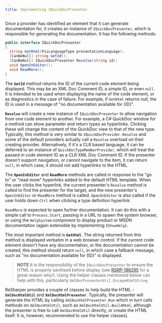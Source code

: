 ```yaml
---
titla: Implementing IQuickDocPresenter
---
```


Once a provider has identified an element that it can generate documentation for, it creates an instance of `IQuickDocPresenter`, which is responsible for generating the documentation. It has the following methods:

```csharp
public interface IQuickDocPresenter
{
  string GetHtml(PsiLanguageType presentationLanguage);
  [CanBeNull] string GetId();
  [CanBeNull] IQuickDocPresenter Resolve(string id);
  void OpenInEditor();
  void ReadMore();
}
```

The **`GetId`** method returns the ID of the current code element being displayed. This may be an XML Doc Comment ID, a simple ID, or even `null`. It is intended to be used when displaying the name of the code element, or as diagnostics in the case of failure. For example, if `GetHtml` returns null, the ID is used in a message of "no documentation available for {ID}".

**`Resolve`** will create a new instance of `IQuickDocPresenter` to allow navigation from one code element to another. For example, a C# QuickDoc window for a method can show parameter and return types as hyperlinks. Clicking these will change the content of the QuickDoc view to that of the new type. Typically, this method is very similar to `IQuickDocProvider.Resolve` and some of the default providers actually call a `Resolve` overload on their creating provider. Alternatively, if it's a CLR based language, it can be deferred to an instance of `QuickDocTypeMemberProvider`, which will treat the passed in code element ID as a CLR XML Doc Comment ID. If the presenter doesn't support navigation, or cannot navigate to the item, it can return `null`, in which case, it should not add hyperlinks to the HTML.

The **`OpenInEditor`** and **`ReadMore`** methods are called in response to the "go to" or "read more" hyperlinks added to the default HTML template. When the user clicks the hyperlink, the current presenter's `Resolve` method is called to find the presenter for the target, and the new presenter's `OpenInEditor` or `ReadMore` method is called. `OpenInEditor` is also called if the user holds down `Ctrl` when clicking a type definition hyperlink.

`ReadMore` is expected to open further documentation. It can do this with a simple call to `Process.Start`, passing in a URL to spawn the system browser, or using the `HelpSystem` component to display product or MSDN documentation (again extensible by implementing `IShowHelp`).

The most important method is **`GetHtml`**. The string returned from this method is displayed verbatim in a web browser control. If the current code element doesn't have any documentation, or the documentation cannot be created, this method should return `null`, in which case a fallback message, such as "no documentation available for {ID}" is displayed.

> **NOTE** It is the responsibility of the `IQuickDocPresenter` to ensure the HTML is properly sanitised before display (see [RSRP-186295](http://youtrack.jetbrains.com/issue/RSRP-186295) for a great reason why!). Using the helper classes mentioned below can help with this, particularly `XmlDocPresenterUtil.EscapeHtmlString`

ReSharper provides a couple of classes to help build the HTML - **`XmlDocHtmlUtil`** and **`XmlDocHtmlPresenter`**. Typically, the presenter will generate the HTML by calling `XmlDocHtmlPresenter.Run` which in turn calls methods on `XmlDocHtmlUtil`, such as `XmlDocHtmlUtil.BuildHtml`, although the presenter is free to call `XmlDocHtmlUtil` directly, or create the HTML itself. It is, however, recommended to use the helper classes).
